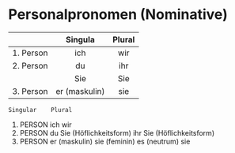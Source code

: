 # Personalpronomen (Nominative)

|               | Singula       | Plural|
| ------------- |:-------------:| :----:|
| 1. Person     | ich           | wir   |
| 2. Person     | du            | ihr   |
|               | Sie           | Sie   |
| 3. Person     | er (maskulin) | sie   |




	Singular	Plural
1. PERSON	ich	wir
2. PERSON	du
Sie (Höflichkeitsform)	ihr
Sie (Höflichkeitsform)
3. PERSON	er (maskulin)
sie (feminin)
es (neutrum)
sie
